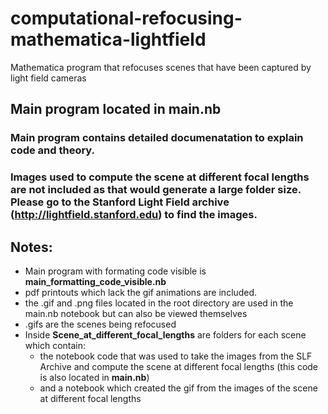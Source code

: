 # computational-refocusing-mathematica-lightfield
Mathematica program that refocuses scenes that have been captured by light field cameras
## Main program located in **main.nb** 
### Main program contains detailed documenatation to explain code and theory. 
### Images used to compute the scene at different focal lengths are not included as that would generate a large folder size. Please go to the Stanford Light Field archive (<http://lightfield.stanford.edu>) to find the images.
## Notes:
* Main program with formating code visible is **main_formatting_code_visible.nb**
* pdf printouts which lack the gif animations are included.
* the .gif and .png files located in the root directory are used in the main.nb notebook but can also be viewed themselves
* .gifs are the scenes being refocused
* Inside **Scene_at_different_focal_lengths** are folders for each scene which contain:  
  * the notebook code that was used to take the images from the SLF Archive and compute the scene at different focal lengths (this code is also located in **main.nb**)
  * and a notebook which created the gif from the images of the scene at different focal lengths

